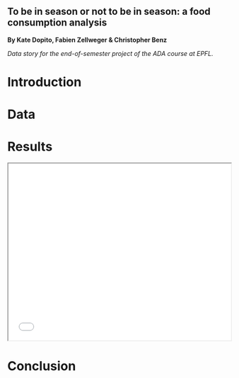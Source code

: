 ## To be in season or not to be in season: a food consumption analysis

<p>
  <strong>By Kate Dopito, Fabien Zellweger & Christopher Benz</strong>
</p>
<p>
  <em>Data story for the end-of-semester project of the ADA course at EPFL.</em>
</p>




<h1>Introduction</h1>

<h1>Data</h1>


<h1>Results</h1>

<iframe src="map_test.html" width="100%" height="400">hmm kay</iframe>


<h1>Conclusion</h1>
